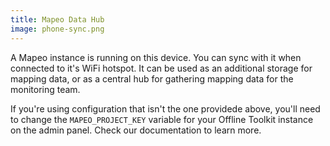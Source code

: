 ```yaml
---
title: Mapeo Data Hub
image: phone-sync.png
---
```


A Mapeo instance is running on this device. You can sync with it when connected to it's WiFi hotspot. It can be used as an additional storage for mapping data, or as a central hub for gathering mapping data for the monitoring team.

If you're using configuration that isn't the one providede above, you'll need to change the `MAPEO_PROJECT_KEY` variable for your Offline Toolkit instance on the <app-button :inline="true" localurl=":8079/#/configuration">admin panel</app-button>. Check our documentation to learn more.

<app-button :color="true" localurl=":8086/all/docs.earthdefenderstoolkit.com/device-usage/bundled-applications/mapeo-data-hub/syncing-with-hub" text="Read documentation"></app-button>
